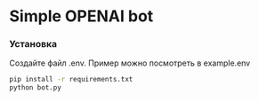 # Simple OPENAI bot

### Установка
Создайте файл .env. Пример можно посмотреть в example.env
```sh
pip install -r requirements.txt
python bot.py
```
